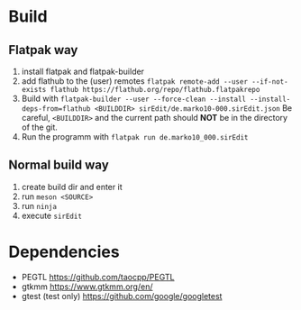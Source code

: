 # Build
## Flatpak way

1. install flatpak and flatpak-builder
2. add flathub to the (user) remotes `flatpak remote-add --user --if-not-exists flathub https://flathub.org/repo/flathub.flatpakrepo`
3. Build with `flatpak-builder --user --force-clean --install --install-deps-from=flathub <BUILDDIR> sirEdit/de.marko10-000.sirEdit.json`
   Be careful, `<BUILDDIR>` and the current path should **NOT** be in the directory of the git.
4. Run the programm with ```flatpak run de.marko10_000.sirEdit```

## Normal build way

1. create build dir and enter it
2. run ```meson <SOURCE>```
3. run ```ninja```
4. execute ```sirEdit```

# Dependencies

- PEGTL https://github.com/taocpp/PEGTL
- gtkmm https://www.gtkmm.org/en/
- gtest (test only) https://github.com/google/googletest